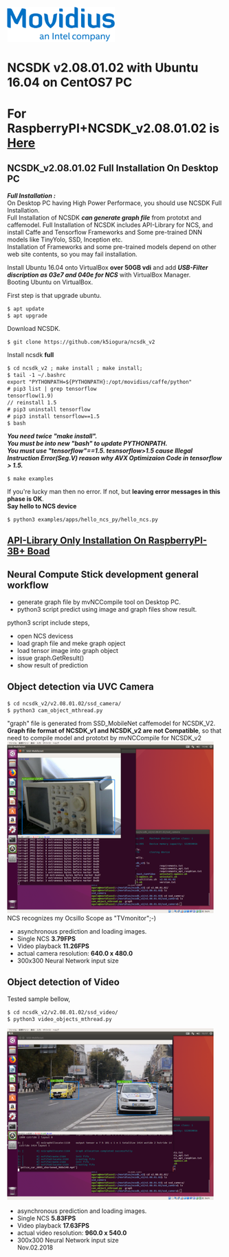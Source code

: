 <img src="./files/movidius.png" alt="movidius" width="250"/>

# NCSDK v2.08.01.02 with Ubuntu 16.04 on CentOS7 PC  

# For RaspberryPI+NCSDK_v2.08.01.02 is [Here](RaspberryPiModelB+.md)

## NCSDK_v2.08.01.02 Full Installation On Desktop PC
***Full Installation :***  
On Desktop PC having High Power Performace, you should use NCSDK Full Installation.  
Full Installation of NCSDK ***can generate graph file*** from prototxt and caffemodel. 
Full Installation of NCSDK includes API-Library for NCS, and install Caffe and Tensorflow Frameworks and Some pre-trained DNN models like TinyYolo, SSD, Inception etc.  
Installation of Frameworks and some pre-trained models depend on other web site contents, so you may fail installation.  

Install Ubuntu 16.04 onto VirtualBox **over 50GB vdi** and add ***USB-Filter discription as 03e7 and 040e for NCS*** with VirtualBox Manager.  
Booting Ubuntu on VirtualBox.  

First step is that upgrade ubuntu.  
```
$ apt update
$ apt upgrade
```
Download NCSDK.  
```
$ git clone https://github.com/k5iogura/ncsdk_v2
```
Install ncsdk **full**  
```
$ cd ncsdk_v2 ; make install ; make install;
$ tail -1 ~/.bashrc
export "PYTHONPATH=${PYTHONPATH}:/opt/movidius/caffe/python"
# pip3 list | grep tensorflow
tensorflow(1.9)
// reinstall 1.5
# pip3 uninstall tensorflow
# pip3 install tensorflow==1.5
$ bash
```
***You need twice "make install".***  
***You must be into new "bash" to update PYTHONPATH.***  
***You must use "tensorflow"==1.5. tesnsorflow>1.5 cause Illegal Instruction Error(Seg.V) reason why AVX Optimizaion Code in tensorflow > 1.5.***
```
$ make examples
```
If you're lucky man then no error. If not, but **leaving error messages in this phase is OK**.  
**Say hello to NCS device**
```
$ python3 examples/apps/hello_ncs_py/hello_ncs.py
```
## [API-Library Only Installation On RaspberryPI-3B+ Boad](RaspberryPiModelB+.md)  

## Neural Compute Stick development general workflow  
- generate graph file by mvNCCompile tool on Desktop PC.
- python3 script predict using image and graph files show result.

python3 script include steps,
- open NCS devicess
- load graph file and meke graph opject
- load tensor image into graph object
- issue graph.GetResult()
- show result of prediction

## Object detection via UVC Camera

```
$ cd ncsdk_v2/v2.08.01.02/ssd_camera/
$ python3 cam_object_mthread.py
```
"graph" file is generated from SSD_MobileNet caffemodel for NCSDK_V2. **Graph file format of NCSDK_v1 and NCSDK_v2 are not Compatible**, so that need to compile model and prototxt by mvNCCompile for NCSDK_v2  
<img src="./files/cam_object_mthread.png" alt="Camera Objects" width="480"/>  
NCS recognizes my Ocsillo Scope as "TVmonitor";-)
- asynchronous prediction and loading images.  
- Single NCS **3.79FPS**  
- Video playback **11.26FPS**
- actual camera resolution: **640.0 x 480.0**  
- 300x300 Neural Network input size  

## Object detection of Video
Tested sample bellow,
```
$ cd ncsdk_v2/v2.08.01.02/ssd_video/
$ python3 video_objects_mthread.py
```
<img src="./files/video_object_mthread.png" alt="Video Objects" width="480"/>  

- asynchronous prediction and loading images.  
- Single NCS **5.83FPS**  
- Video playback **17.63FPS**
- actual video resolution: **960.0 x 540.0**  
- 300x300 Neural Network input size  
Nov.02.2018  
